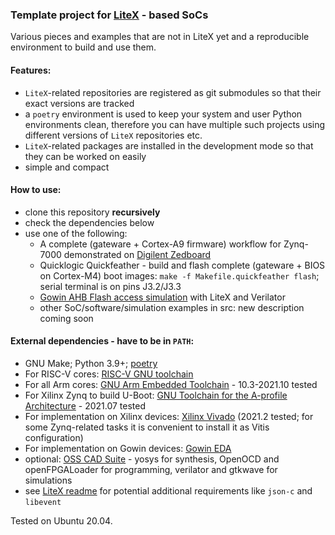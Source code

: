 ### Template project for [LiteX](https://github.com/enjoy-digital/litex) - based SoCs

Various pieces and examples that are not in LiteX yet and a reproducible environment to build and use them.

#### Features:
- `LiteX`-related repositories are registered as git submodules so that their
exact versions are tracked
- a `poetry` environment is used to keep your system and user Python environments clean,
therefore you can have multiple such projects using different versions of `LiteX` 
repositories etc.
- `LiteX`-related packages are installed in the development mode so that they can be worked on easily
- simple and compact

#### How to use:
- clone this repository **recursively**
- check the dependencies below
- use one of the following:
  - A complete (gateware + Cortex-A9 firmware) workflow for Zynq-7000 demonstrated on [Digilent Zedboard](./digilent_zedboard)
  - Quicklogic Quickfeather - build and flash complete (gateware + BIOS on Cortex-M4) boot images: 
    `make -f Makefile.quickfeather flash`; serial terminal is on pins J3.2/J3.3
  - [Gowin AHB Flash access simulation](./gowin_flash_sim) with LiteX and Verilator
  - other SoC/software/simulation examples in src: new description coming soon

#### External dependencies - have to be in `PATH`:
 - GNU Make; Python 3.9+; [poetry](https://python-poetry.org/)
 - For RISC-V cores: [RISC-V GNU toolchain](https://github.com/riscv-collab/riscv-gnu-toolchain/releases)
 - For all Arm cores: [GNU Arm Embedded Toolchain](https://developer.arm.com/tools-and-software/open-source-software/developer-tools/gnu-toolchain/gnu-rm/downloads) - 10.3-2021.10 tested
 - For Xilinx Zynq to build U-Boot: [GNU Toolchain for the A-profile Architecture](https://developer.arm.com/tools-and-software/open-source-software/developer-tools/gnu-toolchain/gnu-a/downloads) - 2021.07 tested
 - For implementation on Xilinx devices: [Xilinx Vivado](https://www.xilinx.com/support/download.html) (2021.2 tested; for some Zynq-related tasks it is convenient to install it as Vitis configuration)
 - For implementation on Gowin devices: [Gowin EDA](https://www.gowinsemi.com/en/support/download_eda/)
 - optional: [OSS CAD Suite](https://github.com/YosysHQ/oss-cad-suite-build/releases) - yosys for synthesis, OpenOCD and openFPGALoader for programming, verilator and gtkwave for simulations
 - see [LiteX readme](https://github.com/enjoy-digital/litex/#quick-start-guide) for potential additional requirements like `json-c` and `libevent`

Tested on Ubuntu 20.04.
